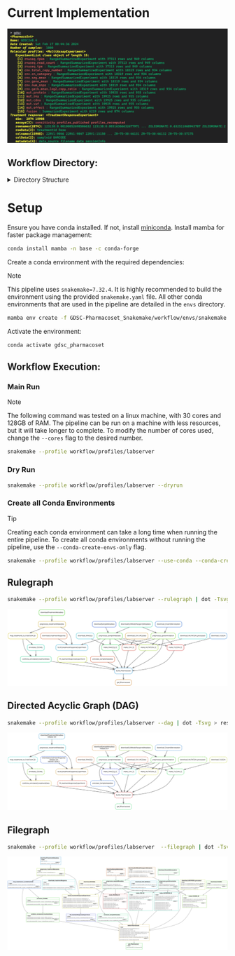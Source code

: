 
# Current Implementation

![PSet](./resources/pset_status.png)

## Workflow Directory:

<details>
<summary>Directory Structure</summary>

```bash
workflow
├── config
│   └── pipeline.yaml
├── envs
│   ├── cnv.yaml
│   ├── fusion.yaml
│   ├── metadata.yaml
│   ├── microarray.Dockerfile
│   ├── microarray.yaml
│   ├── mutation.yaml
│   ├── PharmacoSet.yaml
│   ├── rnaseq.yaml
│   ├── snakemake.yaml
│   ├── test.yaml
│   └── treatmentResponse.yaml
├── profiles
│   ├── gcp
│   │   └── config.yaml
│   └── labserver
│       └── config.yaml
├── rules
│   ├── cnv.smk
│   ├── fusion.smk
│   ├── metadata.smk
│   ├── microarray.smk
│   ├── mutation.smk
│   ├── rnaseq.smk
│   └── treatmentResponse.smk
├── scripts
│   ├── build_PharmacoSet.R
│   ├── cnv
│   │   └── make_CNV_SE.R
│   ├── fusion
│   │   └── make_FUSION_SE.R
│   ├── metadata
│   │   ├── annotate_ChEMBL.R
│   │   ├── annotate_PubChemCIDS.R
│   │   ├── combine_annotated_treatmentData.R
│   │   ├── getCellosaurus
│   │   │   ├── getCellosaurusObject.R
│   │   │   └── mapCellosaurus.R
│   │   ├── map_treatments_to_PubChemCID.R
│   │   ├── preprocess_geneAnnotation.R
│   │   ├── preprocess_sampleMetadata.R
│   │   ├── preprocess_treatmentMetadata.R
│   │   └── utils.R
│   ├── microarray
│   │   └── make_MICROARRAY_SE.R
│   ├── mutation
│   │   └── make_MUTATION_SE.R
│   ├── rnaseq
│   │   └── make_RNASEQ_SE.R
│   ├── template.R
│   └── treatmentResponse
│       ├── build_treatmentResponseExperiment.R
│       └── fit_treatmentResponseExperiment.R
└── Snakefile
```  
</details>

# Setup

Ensure you have conda installed. If not, install [miniconda](https://docs.conda.io/en/latest/miniconda.html).
Install mamba for faster package management:

``` bash
conda install mamba -n base -c conda-forge 
```

Create a conda environment with the required dependencies:
> [!NOTE] 
> This pipeline uses `snakemake=7.32.4`. It is highly recommended to build the environment using the provided `snakemake.yaml` file.
> All other conda environments that are used in the pipeline are detailed in the `envs` directory.

```bash
mamba env create -f GDSC-Pharmacoset_Snakemake/workflow/envs/snakemake.yaml
```

Activate the environment:

```bash
conda activate gdsc_pharmacoset
```


## Workflow Execution:

### Main Run
> [!NOTE]
> The following command was tested on a linux machine, with 30 cores and 128GB of RAM.
> The pipeline can be run on a machine with less resources, but it will take longer to complete.
> To modify the number of cores used, change the `--cores` flag to the desired number.

``` bash
snakemake --profile workflow/profiles/labserver
```

### Dry Run
```bash
snakemake --profile workflow/profiles/labserver --dryrun
```

### Create all Conda Environments
> [!TIP] 
> Creating each conda environment can take a long time when running the entire pipeline. 
> To create all conda environments without running the pipeline, use the `--conda-create-envs-only` flag.

```bash
snakemake --profile workflow/profiles/labserver --use-conda --conda-create-envs-only
```


## Rulegraph 
``` bash
snakemake --profile workflow/profiles/labserver --rulegraph | dot -Tsvg > resources/rulegraph.svg
```

![Rulegraph](./resources/rulegraph.svg)

## Directed Acyclic Graph (DAG)
```  bash
snakemake --profile workflow/profiles/labserver --dag | dot -Tsvg > resources/dag.svg
```

![DAG](./resources/dag.svg)

## Filegraph 
``` bash
snakemake --profile workflow/profiles/labserver  --filegraph | dot -Tsvg > resources/filegraph.svg
```

![filegraph](./resources/filegraph.svg)

